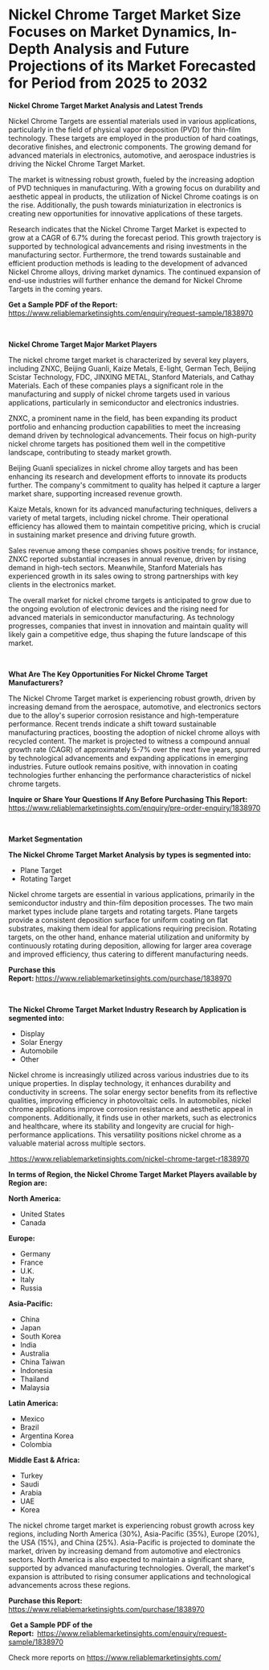 <p><h1>Nickel Chrome Target Market Size Focuses on Market Dynamics, In-Depth Analysis and Future Projections of its Market Forecasted for Period from 2025 to 2032</h1></p><p><strong>Nickel Chrome Target Market Analysis and Latest Trends</strong></p>
<p><p>Nickel Chrome Targets are essential materials used in various applications, particularly in the field of physical vapor deposition (PVD) for thin-film technology. These targets are employed in the production of hard coatings, decorative finishes, and electronic components. The growing demand for advanced materials in electronics, automotive, and aerospace industries is driving the Nickel Chrome Target Market.</p><p>The market is witnessing robust growth, fueled by the increasing adoption of PVD techniques in manufacturing. With a growing focus on durability and aesthetic appeal in products, the utilization of Nickel Chrome coatings is on the rise. Additionally, the push towards miniaturization in electronics is creating new opportunities for innovative applications of these targets.</p><p>Research indicates that the Nickel Chrome Target Market is expected to grow at a CAGR of 6.7% during the forecast period. This growth trajectory is supported by technological advancements and rising investments in the manufacturing sector. Furthermore, the trend towards sustainable and efficient production methods is leading to the development of advanced Nickel Chrome alloys, driving market dynamics. The continued expansion of end-use industries will further enhance the demand for Nickel Chrome Targets in the coming years.</p></p>
<p><strong>Get a Sample PDF of the Report:&nbsp;</strong> <a href="https://www.reliablemarketinsights.com/enquiry/request-sample/1838970?utm_campaign=2176&utm_medium=2&utm_source=Github&utm_content=ia&utm_term=03022025&utm_id=nickel-chrome-target">https://www.reliablemarketinsights.com/enquiry/request-sample/1838970</a></p>
<p>&nbsp;</p>
<p><strong>Nickel Chrome Target Major Market Players</strong></p>
<p><p>The nickel chrome target market is characterized by several key players, including ZNXC, Beijing Guanli, Kaize Metals, E-light, German Tech, Beijing Scistar Technology, FDC, JINXING METAL, Stanford Materials, and Cathay Materials. Each of these companies plays a significant role in the manufacturing and supply of nickel chrome targets used in various applications, particularly in semiconductor and electronics industries.</p><p>ZNXC, a prominent name in the field, has been expanding its product portfolio and enhancing production capabilities to meet the increasing demand driven by technological advancements. Their focus on high-purity nickel chrome targets has positioned them well in the competitive landscape, contributing to steady market growth.</p><p>Beijing Guanli specializes in nickel chrome alloy targets and has been enhancing its research and development efforts to innovate its products further. The company's commitment to quality has helped it capture a larger market share, supporting increased revenue growth.</p><p>Kaize Metals, known for its advanced manufacturing techniques, delivers a variety of metal targets, including nickel chrome. Their operational efficiency has allowed them to maintain competitive pricing, which is crucial in sustaining market presence and driving future growth.</p><p>Sales revenue among these companies shows positive trends; for instance, ZNXC reported substantial increases in annual revenue, driven by rising demand in high-tech sectors. Meanwhile, Stanford Materials has experienced growth in its sales owing to strong partnerships with key clients in the electronics market.</p><p>The overall market for nickel chrome targets is anticipated to grow due to the ongoing evolution of electronic devices and the rising need for advanced materials in semiconductor manufacturing. As technology progresses, companies that invest in innovation and maintain quality will likely gain a competitive edge, thus shaping the future landscape of this market.</p></p>
<p>&nbsp;</p>
<p><strong>What Are The Key Opportunities For Nickel Chrome Target Manufacturers?</strong></p>
<p><p>The Nickel Chrome Target market is experiencing robust growth, driven by increasing demand from the aerospace, automotive, and electronics sectors due to the alloy's superior corrosion resistance and high-temperature performance. Recent trends indicate a shift toward sustainable manufacturing practices, boosting the adoption of nickel chrome alloys with recycled content. The market is projected to witness a compound annual growth rate (CAGR) of approximately 5-7% over the next five years, spurred by technological advancements and expanding applications in emerging industries. Future outlook remains positive, with innovation in coating technologies further enhancing the performance characteristics of nickel chrome targets.</p></p>
<p><strong>Inquire or Share Your Questions If Any Before Purchasing This Report:</strong> <a href="https://www.reliablemarketinsights.com/enquiry/pre-order-enquiry/1838970?utm_campaign=2176&utm_medium=2&utm_source=Github&utm_content=ia&utm_term=03022025&utm_id=nickel-chrome-target">https://www.reliablemarketinsights.com/enquiry/pre-order-enquiry/1838970</a></p>
<p>&nbsp;</p>
<p><strong>Market Segmentation</strong></p>
<p><strong>The Nickel Chrome Target Market Analysis by types is segmented into:</strong></p>
<p><ul><li>Plane Target</li><li>Rotating Target</li></ul></p>
<p><p>Nickel chrome targets are essential in various applications, primarily in the semiconductor industry and thin-film deposition processes. The two main market types include plane targets and rotating targets. Plane targets provide a consistent deposition surface for uniform coating on flat substrates, making them ideal for applications requiring precision. Rotating targets, on the other hand, enhance material utilization and uniformity by continuously rotating during deposition, allowing for larger area coverage and improved efficiency, thus catering to different manufacturing needs.</p></p>
<p><strong>Purchase this Report:&nbsp;</strong><a href="https://www.reliablemarketinsights.com/purchase/1838970?utm_campaign=2176&utm_medium=2&utm_source=Github&utm_content=ia&utm_term=03022025&utm_id=nickel-chrome-target">https://www.reliablemarketinsights.com/purchase/1838970</a></p>
<p>&nbsp;</p>
<p><strong>The Nickel Chrome Target Market Industry Research by Application is segmented into:</strong></p>
<p><ul><li>Display</li><li>Solar Energy</li><li>Automobile</li><li>Other</li></ul></p>
<p><p>Nickel chrome is increasingly utilized across various industries due to its unique properties. In display technology, it enhances durability and conductivity in screens. The solar energy sector benefits from its reflective qualities, improving efficiency in photovoltaic cells. In automobiles, nickel chrome applications improve corrosion resistance and aesthetic appeal in components. Additionally, it finds use in other markets, such as electronics and healthcare, where its stability and longevity are crucial for high-performance applications. This versatility positions nickel chrome as a valuable material across multiple sectors.</p></p>
<p><a href="https://www.reliablemarketinsights.com/nickel-chrome-target-r1838970?utm_campaign=2176&utm_medium=2&utm_source=Github&utm_content=ia&utm_term=03022025&utm_id=nickel-chrome-target">&nbsp;https://www.reliablemarketinsights.com/nickel-chrome-target-r1838970</a></p>
<p><strong>In terms of Region, the Nickel Chrome Target Market Players available by Region are:</strong></p>
<p>
    <p> <strong> North America: </strong>
        <ul>
            <li>United States</li>
            <li>Canada</li>
        </ul>
        </p> 
    <p> <strong> Europe: </strong>
        <ul>
            <li>Germany</li>
            <li>France</li>
            <li>U.K.</li>
            <li>Italy</li>
            <li>Russia</li>
        </ul>
        </p> 
    <p> <strong> Asia-Pacific: </strong>
        <ul>
            <li>China</li>
            <li>Japan</li>
            <li>South Korea</li>
            <li>India</li>
            <li>Australia</li>
            <li>China Taiwan</li>
            <li>Indonesia</li>
            <li>Thailand</li>
            <li>Malaysia</li>
        </ul>
        </p> 
    <p> <strong> Latin America: </strong>
        <ul>
            <li>Mexico</li>
            <li>Brazil</li>
            <li>Argentina Korea</li>
            <li>Colombia</li>
        </ul>
        </p> 
    <p> <strong> Middle East & Africa: </strong>
        <ul>
            <li>Turkey</li>
            <li>Saudi</li>
            <li>Arabia</li>
            <li>UAE</li>
            <li>Korea</li>
        </ul>
    </p>
    </p>
<p><p>The nickel chrome target market is experiencing robust growth across key regions, including North America (30%), Asia-Pacific (35%), Europe (20%), the USA (15%), and China (25%). Asia-Pacific is projected to dominate the market, driven by increasing demand from automotive and electronics sectors. North America is also expected to maintain a significant share, supported by advanced manufacturing technologies. Overall, the market's expansion is attributed to rising consumer applications and technological advancements across these regions.</p></p>
<p><strong>Purchase this Report: </strong><a href="https://www.reliablemarketinsights.com/purchase/1838970?utm_campaign=2176&utm_medium=2&utm_source=Github&utm_content=ia&utm_term=03022025&utm_id=nickel-chrome-target">https://www.reliablemarketinsights.com/purchase/1838970</a></p>
<p>&nbsp;<strong>Get a Sample PDF of the Report:&nbsp;&nbsp;</strong><a href="https://www.reliablemarketinsights.com/enquiry/request-sample/1838970?utm_campaign=2176&utm_medium=2&utm_source=Github&utm_content=ia&utm_term=03022025&utm_id=nickel-chrome-target">https://www.reliablemarketinsights.com/enquiry/request-sample/1838970</a></p>
<p><strong></strong></p>
<p>Check more reports on <a href="https://www.reliablemarketinsights.com/?utm_campaign=2176&utm_medium=2&utm_source=Github&utm_content=ia&utm_term=03022025&utm_id=nickel-chrome-target">https://www.reliablemarketinsights.com/</a></p>